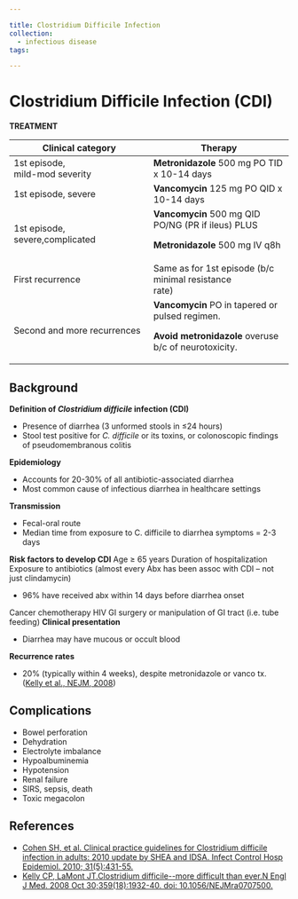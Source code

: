 ```yaml
---

title: Clostridium Difficile Infection
collection:
  - infectious disease
tags:

---
```


# Clostridium Difficile Infection (CDI)

**TREATMENT**

<table>
<colgroup>
<col width="50%" />
<col width="50%" />
</colgroup>
<thead>
<tr class="header">
<th><strong>Clinical category</strong></th>
<th><strong>Therapy</strong></th>
</tr>
</thead>
<tbody>
<tr class="odd">
<td>1st episode, <br />
mild-mod severity</td>
<td><strong><span class="drug">Metronidazole</span></strong> 500 mg PO TID x 10-14 days</td>
</tr>
<tr class="even">
<td>1st episode, severe</td>
<td><strong><span class="drug">Vancomycin</span></strong> 125 mg PO QID x 10-14 days</td>
</tr>
<tr class="odd">
<td>1st episode, severe,complicated</td>
<td><strong><span class="drug">Vancomycin</span></strong> 500 mg QID PO/NG (PR if ileus) PLUS<br />

<p><strong><span class="drug">Metronidazole</span></strong> 500 mg IV q8h</p></td>
</tr>
<tr class="even">
<td>First recurrence</td>
<td>Same as for 1st episode (b/c minimal resistance<br />
rate)</td>
</tr>
<tr class="odd">
<td>Second and more recurrences</td>
<td><strong><span class="drug">Vancomycin</span></strong> PO in tapered or pulsed regimen.<br />

<p><strong>Avoid metronidazole</strong> overuse b/c of neurotoxicity.</p></td>
</tr>
</tbody>
</table>

## Background

**Definition of *Clostridium difficile* infection (CDI)**

-   Presence of diarrhea (3 unformed stools in ≤24 hours)
-   Stool test positive for *C. difficile* or its toxins, or colonoscopic findings of pseudomembranous colitis

**Epidemiology**
-   Accounts for 20-30% of all antibiotic-associated diarrhea
-   Most common cause of infectious diarrhea in healthcare settings

**Transmission**
-   Fecal-oral route
-   Median time from exposure to C. difficile to diarrhea symptoms = 2-3 days

**Risk factors to develop CDI**
Age ≥ 65 years
Duration of hospitalization
Exposure to antibiotics (almost every Abx has been assoc with CDI – not just clindamycin)
-   96% have received abx within 14 days before diarrhea onset 

Cancer chemotherapy
HIV
GI surgery or manipulation of GI tract (i.e. tube feeding)
**Clinical presentation**
-   Diarrhea may have mucous or occult blood

**Recurrence rates**
-   20% (typically within 4 weeks), despite metronidazole or vanco tx. ([Kelly et al., NEJM, 2008](https://www.ncbi.nlm.nih.gov/pubmed/?term=18971494))


## Complications

-   Bowel perforation
-   Dehydration
-   Electrolyte imbalance 
-   Hypoalbuminemia
-   Hypotension
-   Renal failure
-   SIRS, sepsis, death
-   Toxic megacolon

## References

-   [Cohen SH, et al. Clinical practice guidelines for Clostridium difficile infection in adults: 2010 update by SHEA and IDSA. Infect Control Hosp Epidemiol. 2010; 31(5):431-55.](https://www.ncbi.nlm.nih.gov/pubmed/?term=20307191)
-   [Kelly CP, LaMont JT.Clostridium difficile--more difficult than ever.N Engl J Med. 2008 Oct 30;359(18):1932-40. doi: 10.1056/NEJMra0707500.](https://www.ncbi.nlm.nih.gov/pubmed/?term=18971494)

